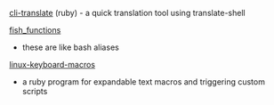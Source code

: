 [cli-translate](https://github.com/MaxPleaner/cli-translate)
(ruby) - a quick translation tool using translate-shell

[fish_functions](https://github.com/MaxPleaner/fish_functions)
- these are like bash aliases

[linux-keyboard-macros](https://github.com/MaxPleaner/linux-keyboard-macros)
- a ruby program for expandable text macros and triggering custom scripts

